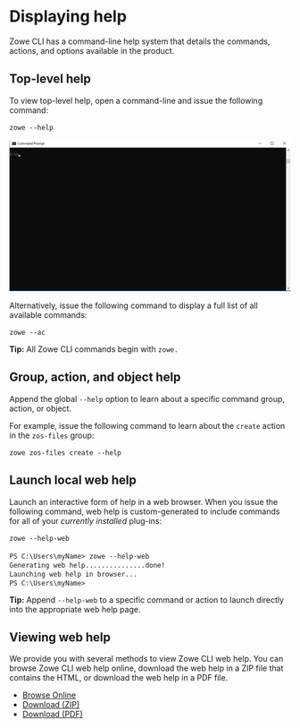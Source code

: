 # Displaying help

Zowe CLI has a command-line help system that details the commands, actions, and options available in the product.
## Top-level help

To view top-level help, open a command-line and issue the following command:

```
zowe --help
```

![Issuing the help command](../images/guides/CLI/GetHelp.gif)

Alternatively, issue the following command to display a full list of all available commands:

```
zowe --ac
```

**Tip:** All Zowe CLI commands begin with `zowe.`

## Group, action, and object help

Append the global `--help` option to learn about a specific command group, action, or object.

For example, issue the following command to learn about the `create` action in the `zos-files` group:

```
zowe zos-files create --help
```

## Launch local web help

Launch an interactive form of help in a web browser. When you issue the following command, web help is custom-generated to include commands for all of your *currently installed* plug-ins:

```
zowe --help-web

PS C:\Users\myName> zowe --help-web
Generating web help...............done!
Launching web help in browser...
PS C:\Users\myName>
```

**Tip:** Append `--help-web` to a specific command or action to launch directly into the appropriate web help page.
## Viewing web help

We provide you with several methods to view Zowe CLI web help. You can browse Zowe CLI web help online, download the web help in a ZIP file that contains the HTML, or download the web help in a PDF file.

- <a href="/v2.8.x/web_help/index.html" target="_blank">Browse Online</a>
- <a href="/v2.8.x/zowe_web_help.zip" target="_blank">Download (ZIP)</a>
- <a href="/v2.8.x/CLIReference_Zowe.pdf" target="_blank">Download (PDF)</a>

